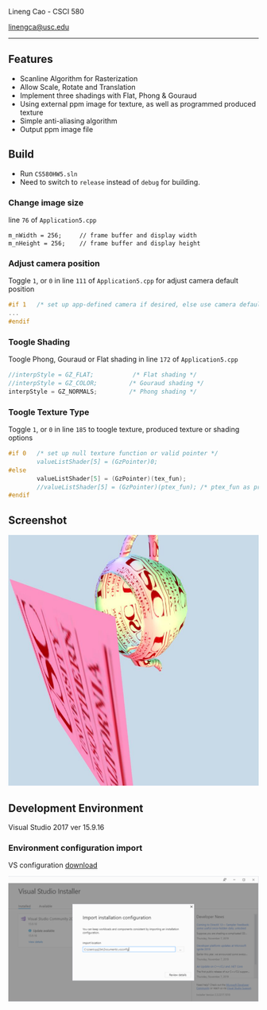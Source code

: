 Lineng Cao - CSCI 580

linengca@usc.edu

---
## Features
- Scanline Algorithm for Rasterization
- Allow Scale, Rotate and Translation
- Implement three shadings with Flat, Phong & Gouraud
- Using external ppm image for texture, as well as programmed produced texture
- Simple anti-aliasing algorithm
- Output ppm image file

## Build
- Run `CS580HW5.sln`
- Need to switch to `release` instead of `debug` for building.

### Change image size
line `76` of `Application5.cpp`
```
m_nWidth = 256;		// frame buffer and display width
m_nHeight = 256;    // frame buffer and display height
```

### Adjust camera position
Toggle `1`, or `0` in line `111` of `Application5.cpp` for adjust camera default position
``` cpp
#if 1 	/* set up app-defined camera if desired, else use camera defaults */
...
#endif 
```

### Toogle Shading
Toogle Phong,  Gouraud or Flat shading in line `172` of `Application5.cpp`
``` cpp
//interpStyle = GZ_FLAT;           /* Flat shading */
//interpStyle = GZ_COLOR;         /* Gouraud shading */
interpStyle = GZ_NORMALS;         /* Phong shading */
```

### Toogle Texture Type
Toggle `1`, or `0` in line `185` to toogle texture, produced texture or shading options
``` cpp
#if 0   /* set up null texture function or valid pointer */
		valueListShader[5] = (GzPointer)0;
#else
		valueListShader[5] = (GzPointer)(tex_fun);	
        //valueListShader[5] = (GzPointer)(ptex_fun); /* ptex_fun as produced texture */
#endif
```

## Screenshot
![](./screenshots/output.jpg)

## Development Environment
Visual Studio 2017 ver 15.9.16

### Environment configuration import

VS configuration [download](./.vsconfig)

![](./screenshots/vsconfig.png)
